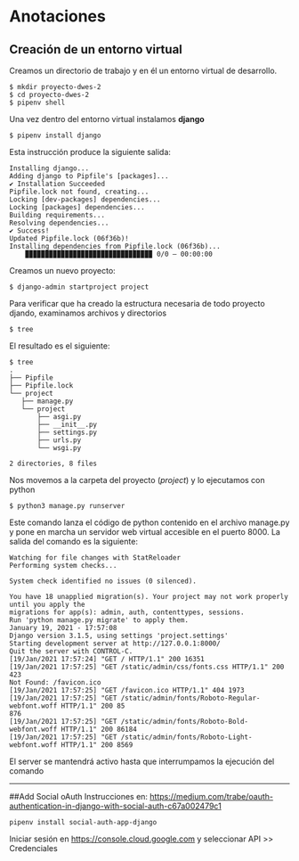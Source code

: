 # Anotaciones

## Creación de un entorno virtual

Creamos un directorio de trabajo y en él un entorno virtual de desarrollo.

```
$ mkdir proyecto-dwes-2
$ cd proyecto-dwes-2
$ pipenv shell
```

Una vez dentro del entorno virtual instalamos **django**
```
$ pipenv install django
```
Esta instrucción produce la siguiente salida:
```
Installing django...
Adding django to Pipfile's [packages]...
✔ Installation Succeeded  
Pipfile.lock not found, creating...
Locking [dev-packages] dependencies...
Locking [packages] dependencies...
Building requirements...
Resolving dependencies...
✔ Success!  
Updated Pipfile.lock (06f36b)!
Installing dependencies from Pipfile.lock (06f36b)...
    ▉▉▉▉▉▉▉▉▉▉▉▉▉▉▉▉▉▉▉▉▉▉▉▉▉▉▉▉▉▉▉▉ 0/0 — 00:00:00
```

Creamos un nuevo proyecto:
```
$ django-admin startproject project
```

Para verificar que ha creado la estructura necesaria de todo proyecto djando, examinamos archivos y directorios
```
$ tree
```

El resultado es el siguiente:

```
$ tree  
.
├── Pipfile
├── Pipfile.lock
└── project
   ├── manage.py
   └── project
       ├── asgi.py
       ├── __init__.py
       ├── settings.py
       ├── urls.py
       └── wsgi.py

2 directories, 8 files
```
Nos movemos a la carpeta del proyecto (*project*) y lo ejecutamos con python
```
$ python3 manage.py runserver
```
Este comando lanza el código de python contenido en el archivo manage.py y pone en marcha un servidor web virtual accesible en el puerto 8000. La salida del comando es la siguiente:
```
Watching for file changes with StatReloader
Performing system checks...

System check identified no issues (0 silenced).

You have 18 unapplied migration(s). Your project may not work properly until you apply the 
migrations for app(s): admin, auth, contenttypes, sessions.                                   
Run 'python manage.py migrate' to apply them.
January 19, 2021 - 17:57:08
Django version 3.1.5, using settings 'project.settings'
Starting development server at http://127.0.0.1:8000/
Quit the server with CONTROL-C.
[19/Jan/2021 17:57:24] "GET / HTTP/1.1" 200 16351
[19/Jan/2021 17:57:25] "GET /static/admin/css/fonts.css HTTP/1.1" 200 423
Not Found: /favicon.ico
[19/Jan/2021 17:57:25] "GET /favicon.ico HTTP/1.1" 404 1973
[19/Jan/2021 17:57:25] "GET /static/admin/fonts/Roboto-Regular-webfont.woff HTTP/1.1" 200 85
876
[19/Jan/2021 17:57:25] "GET /static/admin/fonts/Roboto-Bold-webfont.woff HTTP/1.1" 200 86184
[19/Jan/2021 17:57:25] "GET /static/admin/fonts/Roboto-Light-webfont.woff HTTP/1.1" 200 8569
```
El server se mantendrá activo hasta que interrumpamos la ejecución del comando



---

##Add Social oAuth
Instrucciones en: https://medium.com/trabe/oauth-authentication-in-django-with-social-auth-c67a002479c1
```
pipenv install social-auth-app-django
```
Iniciar sesión en https://console.cloud.google.com y seleccionar API >> Credenciales

